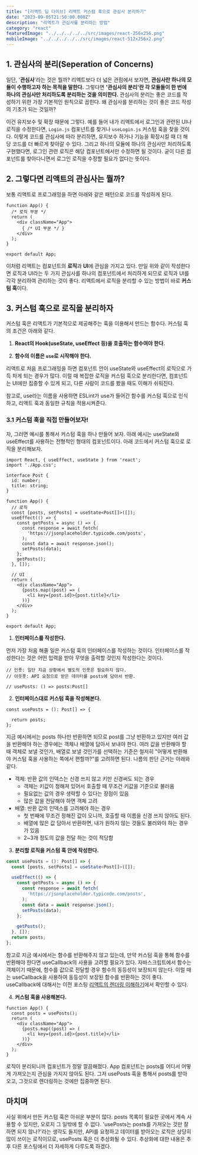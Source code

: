 ```yaml
---
title: "[리액트 딥 다이브] 리액트 커스텀 훅으로 관심사 분리하기"
date: "2023-09-05T21:50:00.000Z"
description: "리액트가 관심사를 분리하는 방법"
category: "react"
featuredImage: "../../../../../src/images/react-256x256.png"
mobileImage: "../../../../../src/images/react-512x256x2.png"
---
```


## 1. 관심사의 분리(Seperation of Concerns)

일단, '**관심사**'라는 것은 뭘까? 리액트보다 더 넓은 관점에서 보자면, **관심사란 하나의 모듈이 수행하고자 하는 목적을 말한다.** 그렇다면 **'관심사의 분리'란 각 모듈들이 한 번에 하나의 관심사만 처리하도록 분리하는 것을 의미한다.** 관심사의 분리는 좋은 코드를 작성하기 위한 가장 기본적인 원칙으로 꼽힌다. 왜 관심사를 분리하는 것이 좋은 코드 작성의 기초가 되는 것일까?

이건 유지보수 및 확장 때문에 그렇다. 예를 들어 내가 리액트에서 로그인과 관련된 UI나 로직을 수정한다면, `Login.js` 컴포넌트를 찾거나 `useLogin.js` 커스텀 훅을 찾을 것이다. 이렇게 코드를 관심사에 따라 분리하면, 유지보수 하거나 기능을 확장시킬 때 더 해당 코드를 더 빠르게 찾아갈 수 있다. 그리고 하나의 모듈에 하나의 관심사만 처리하도록 구현했다면, 로그인 관련 로직은 해당 컴포넌트에서만 수정하면 될 것이다. 굳이 다른 컴포넌트를 찾아다니면서 로그인 로직을 수정할 필요가 없다는 뜻이다. 

## 2. 그렇다면 리액트의 관심사는 뭘까?

보통 리액트로 프로그래밍을 하면 아래와 같은 패턴으로 코드를 작성하게 된다.

```tsx
function App() {
  /* 로직 부분 */
  return (
    <div className="App">
      { /* UI 부분 */ }
    </div>
  );
}

export default App;

```
이처럼 리액트는 컴포넌트의 **로직**과 **UI**에 관심을 가지고 있다. 만일 위와 같이 작성한다면 로직과 UI라는 두 가지 관심사를 하나의 컴포넌트에서 처리하게 되므로 로직과 UI를 각각 분리하여 관리하는 것이 좋다. 리액트에서 로직을 분리할 수 있는 방법이 바로 **커스텀 훅**이다.

## 3. 커스텀 훅으로 로직을 분리하자

커스텀 훅은 리액트가 기본적으로 제공해주는 훅을 이용해서 만드는 함수다. 커스텀 훅의 조건은 아래와 같다.

1. **React의 Hook(useState, useEffect 등)을 호출하는 함수여야 한다.**

2. **함수의 이름은 `use`로 시작해야 한다.**

리액트로 처음 프로그래밍을 하면 컴포넌트 안이 useState와 useEffect의 로직으로 가득 차게 되는 경우가 많다. 이럴 때 복잡한 로직을 커스텀 훅으로 분리한다면, 컴포넌트는 UI에만 집중할 수 있게 되고, 다른 사람이 코드를 봤을 때도 이해가 쉬워진다.

참고로, use라는 이름을 사용하면 ESLint가 use가 들어간 함수를 커스텀 훅으로 인식하고, 리액트 훅과 동일한 규칙을 적용시켜준다. 

### 3.1 커스텀 훅을 직접 만들어보자!

자, 그러면 예시를 통해서 커스텀 훅을 하나 만들어 보자. 아래 예시는 useState와 useEffect를 사용하는 전형적인 형태의 컴포넌트이다. 아래 코드에서 커스텀 훅으로 로직을 분리해보자.

```tsx
import React, { useEffect, useState } from 'react';
import './App.css';

interface Post {
  id: number;
  title: string;
}

function App() {
  // 로직
  const [posts, setPosts] = useState<Post[]>([]);
  useEffect(() => {
    const getPosts = async () => {
      const response = await fetch(
        'https://jsonplaceholder.typicode.com/posts',
      );
      const data = await response.json();
      setPosts(data);
    };
    getPosts();
  }, []);

  // UI
  return (
    <div className="App">
      {posts.map((post) => (
        <li key={post.id}>{post.title}</li>
      ))}
    </div>
  );
}

export default App;

```
1. **인터페이스를 작성한다.**

먼저 가장 처음 해줄 일은 커스텀 훅의 인터페이스를 작성하는 것이다. 인터페이스를 작성한다는 것은 어떤 입력을 받아 무엇을 출력할 것인지 작성한다는 것이다.

```tsx
// 인풋: 일단 지금 상황에서 별도의 인풋은 필요하지 않다.
// 아웃풋: API 요청으로 받은 데이터를 posts에 담아서 반환.

// usePosts: () => posts:Post[]
```

2. **인터페이스대로 커스텀 훅을 작성해본다.**

```tsx
const usePosts = (): Post[] => {

  return posts;
};
```

지금 예시에서는 posts 하나만 반환하면 되므로 post를 그냥 반환하고 있지만 여러 값을 반환해야 하는 경우에는 객체나 배열에 담아서 보내야 한다. 여러 값을 반환해야 할 때 객체로 보낼 것인가, 배열로 보낼 것인가를 선택하는 기준은 철저히 "어떻게 반환해야 커스텀 훅을 사용하는 쪽에서 편할까?"를 고려하면 된다. 나름의 판단 근거는 아래와 같다. 

- 객체: 반환 값의 인덱스는 신경 쓰지 않고 키만 신경써도 되는 경우
    - 객체는 키값이 정해져 있어서 호출할 때 무조건 키값을 기준으로 불러옴
    - 필요없는 값의 경우 생략할 수 있다는 장점이 있음
    - 많은 값을 전달해야 하면 객체 고려
- 배열: 반환 값의 인덱스를 고려해야 하는 경우
    - 첫 번째에 무조건 정해진 값이 오니까, 호출할 때 이름을 신경 쓰지 않아도 된다.
    - 배열에 많은 값 담아서 반환하면, 내가 원하지 않는 것들도 불러와야 하는 경우가 있음
    - 2~3개 정도의 값을 전달 하는 것이 적당함

3. **분리할 로직을 커스텀 훅 안에 작성한다.**
```ts
const usePosts = (): Post[] => {
  const [posts, setPosts] = useState<Post[]>([]);

  useEffect(() => {
    const getPosts = async () => {
      const response = await fetch(
        'https://jsonplaceholder.typicode.com/posts',
      );
      const data = await response.json();
      setPosts(data);
    };

    getPosts();
  }, []);
  return posts;
};
```
참고로 지금 예시에서는 함수를 반환해주지 않고 있는데, 만약 커스텀 훅을 통해 함수를 반환해야 한다면 useCallback의 사용을 고려할 필요가 있다. 자바스크립트에서 함수는 객체이기 때문에, 함수를 값으로 전달할 경우 함수의 동등성이 보장되지 않는다. 이럴 때는 useCallback을 사용하여 동등성이 보장된 함수를 반환하는 것이 좋다. useCallback에 대해서는 이전 포스팅 [리액트의 렌더링 이해하기](https://ha-il.github.io/react/rendering/state/)에서 확인할 수 있다.

4. **커스텀 훅을 사용해본다.**
```tsx
function App() {
  const posts = usePosts();
  return (
    <div className="App">
      {posts.map((post) => (
        <li key={post.id}>{post.title}</li>
      ))}
    </div>
  );
}
```
로직이 분리되니까 컴포넌트가 정말 깔끔해졌다. App 컴포넌트는 posts를 어디서 어떻게 가져오는지 관심을 가지지 않아도 된다. 그저 usePosts 훅을 통해서 posts를 받아오고, 그것으로 렌더링하는 것에만 집중하면 된다. 

## 마치며

사실 위에서 만든 커스텀 훅은 아쉬운 부분이 많다. posts 목록이 필요한 곳에서 계속 사용할 수 있지만, 오로지 그 일밖에 할 수 없다. 'usePosts는 posts를 가져오는 것만 잘 하면 되지 않나?'라는 생각도 들지만, API를 요청하고 데이터를 받아오는 로직은 상당히 많이 쓰이는 로직이므로, usePosts 훅은 더 추상화될 수 있다. 추상화에 대한 내용은 추후 다른 포스팅에서 더 자세하게 다루도록 하겠다.